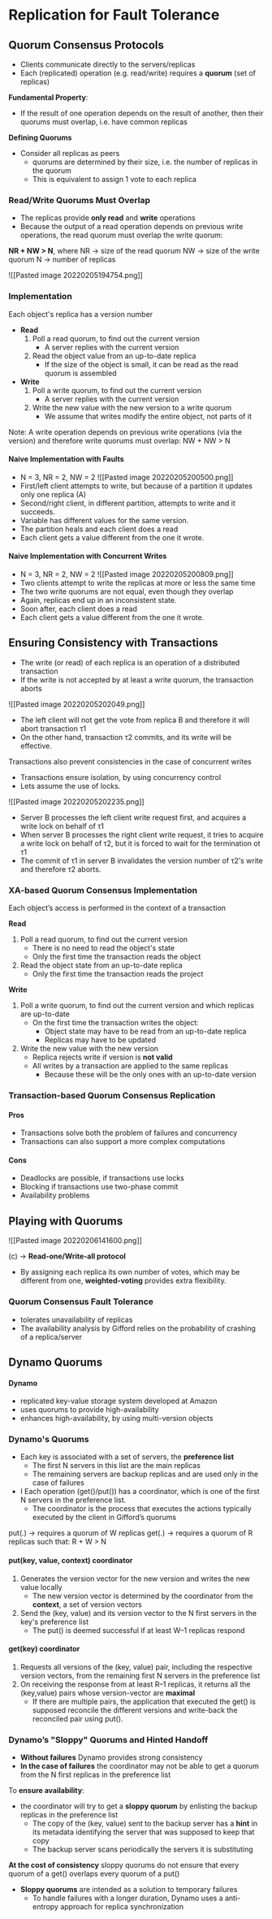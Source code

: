# Replication for Fault Tolerance
## Quorum Consensus Protocols
- Clients communicate directly to the servers/replicas
- Each (replicated) operation (e.g. read/write) requires a **quorum** (set of replicas)

**Fundamental Property**:
- If the result of one operation depends on the result of another, then their quorums must overlap, i.e. have common replicas

**Defining Quorums**
- Consider all replicas as peers
	- quorums are determined by their size, i.e. the number of replicas in the quorum
	- This is equivalent to assign 1 vote to each replica

### Read/Write Quorums Must Overlap
- The replicas provide **only read** and **write** operations
- Because the output of a read operation depends on previous write operations, the read quorum must overlap the write quorum:

**NR + NW > N**, where
NR -> size of the read quorum
NW -> size of the write quorum
N -> number of replicas

![[Pasted image 20220205194754.png]]

### Implementation
Each object's replica has a version number
- **Read**
	1. Poll a read quorum, to find out the current version
		- A server replies with the current version
	2. Read the object value from an up-to-date replica
		- If the size of the object is small, it can be read as the read quorum is assembled
- **Write**
	1. Poll a write quorum, to find out the current version
		- A server replies with the current version
	2. Write the new value with the new version to a write quorum
		- We assume that writes modify the entire object, not parts of it

Note: A write operation depends on previous write operations (via the version) and therefore write quorums must overlap: NW + NW > N

#### Naive Implementation with Faults
- N = 3, NR = 2, NW = 2
![[Pasted image 20220205200500.png]]
- First/left client attempts to write, but because of a partition it updates only one replica (A)
- Second/right client, in different partition, attempts to write and it succeeds.
- Variable has different values for the same version.
- The partition heals and each client does a read
- Each client gets a value different from the one it wrote.

#### Naive Implementation with Concurrent Writes
- N = 3, NR = 2, NW = 2
![[Pasted image 20220205200809.png]]
- Two clients attempt to write the replicas at more or less the same time
- The two write quorums are not equal, even though they overlap
- Again, replicas end up in an inconsistent state.
- Soon after, each client does a read
- Each client gets a value different from the one it wrote.

## Ensuring Consistency with Transactions
- The write (or read) of each replica is an operation of a distributed transaction
- If the write is not accepted by at least a write quorum, the transaction aborts

![[Pasted image 20220205202049.png]]
- The left client will not get the vote from replica B and therefore it will abort transaction τ1
- On the other hand, transaction τ2 commits, and its write will be effective.

Transactions also prevent consistencies in the case of concurrent writes
- Transactions ensure isolation, by using concurrency control
- Lets assume the use of locks.

![[Pasted image 20220205202235.png]]
- Server B processes the left client write request first, and acquires a write lock on behalf of τ1
- When server B processes the right client write request, it tries to acquire a write lock on behalf of τ2, but it is forced to wait for the termination ot τ1
- The commit of τ1 in server B invalidates the version number of τ2’s write and therefore τ2 aborts.

### XA-based Quorum Consensus Implementation
Each object’s access is performed in the context of a transaction

**Read**
1. Poll a read quorum, to find out the current version
	- There is no need to read the object's state
	- Only the first time the transaction reads the object
2. Read the object state from an up-to-date replica
	- Only the first time the transaction reads the project

**Write**
1. Poll a write quorum, to find out the current version and which replicas are up-to-date
	- On the first time the transaction writes the object:
		- Object state may have to be read from an up-to-date replica
		- Replicas may have to be updated
2. Write the new value with the new version
	- Replica rejects write if version is **not valid**
	- All writes by a transaction are applied to the same replicas
		- Because these will be the only ones with an up-to-date version

### Transaction-based Quorum Consensus Replication
#### Pros
- Transactions solve both the problem of failures and concurrency
- Transactions can also support a more complex computations

#### Cons
- Deadlocks are possible, if transactions use locks
- Blocking if transactions use two-phase commit
- Availability problems

## Playing with Quorums
![[Pasted image 20220206141600.png]]

(c) -> **Read-one/Write-all protocol**

- By assigning each replica its own number of votes, which may be different from one, **weighted-voting** provides extra flexibility.

### Quorum Consensus Fault Tolerance
- tolerates unavailability of replicas
- The availability analysis by Gifford relies on the probability of crashing of a replica/server

## Dynamo Quorums
#### Dynamo
- replicated key-value storage system developed at Amazon
- uses quorums to provide high-availability
- enhances high-availability, by using multi-version objects

### Dynamo's Quorums
- Each key is associated with a set of servers, the **preference list**
	- The first N servers in this list are the main replicas
	- The remaining servers are backup replicas and are used only in the case of failures
- I Each operation (get()/put()) has a coordinator, which is one of the first N servers in the preference list.
	- The coordinator is the process that executes the actions typically executed by the client in Gifford’s quorums

put(.) -> requires a quorum of W replicas 
get(.) -> requires a quorum of R replicas
such that: 
R + W > N

#### put(key, value, context) coordinator
1. Generates the version vector for the new version and writes the new value locally
	- The new version vector is determined by the coordinator from the **context**, a set of version vectors
2. Send the (key, value) and its version vector to the N first servers in the key's preference list
	- The put() is deemed successful if at least W–1 replicas respond

#### get(key) coordinator
1. Requests all versions of the (key, value) pair, including the respective version vectors, from the remaining first N servers in the preference list 
2. On receiving the response from at least R–1 replicas, it returns all the (key,value) pairs whose version-vector are **maximal** 
	- If there are multiple pairs, the application that executed the get() is supposed reconcile the different versions and write-back the reconciled pair using put().

### Dynamo’s "Sloppy" Quorums and Hinted Handoff
- **Without failures** Dynamo provides strong consistency
- **In the case of failures** the coordinator may not be able to get a quorum from the N first replicas in the preference list

To **ensure availability**: 
- the coordinator will try to get a **sloppy quorum** by enlisting the backup replicas in the preference list
	- The copy of the (key, value) sent to the backup server has a **hint** in its metadata identifying the server that was supposed to keep that copy 
	- The backup server scans periodically the servers it is substituting

**At the cost of consistency** sloppy quorums do not ensure that every quorum of a get() overlaps every quorum of a put()

- **Sloppy quorums** are intended as a solution to temporary failures
	- To handle failures with a longer duration, Dynamo uses a anti-entropy approach for replica synchronization